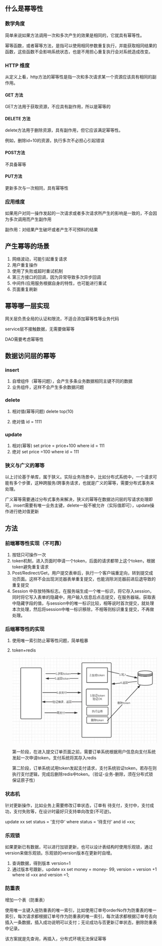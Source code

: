 ## 什么是幂等性

### 数学角度

简单来说如果方法调用一次和多次产生的效果是相同的，它就具有幂等性。

幂等函数，或者幂等方法，是指可以使用相同参数重复执行，并能获取相同结果的函数，这些函数不会影响系统状态，也是不用担心重复执行会对系统造成改变。

### HTTP 维度

从定义上看，http方法的幂等性是指一次和多次请求某一个资源应该具有相同的副作用。

#### GET 方法

GET方法用于获取资源，不应具有副作用，所以是幂等的

#### DELETE 方法

delete方法用于删除资源，具有副作用，但它应该满足幂等性。

例如，删除id=10的资源，执行多次不必担心引起错误

#### POST方法

不具备幂等

#### PUT方法

更新多次与一次相同，具有幂等性

### 应用维度

如果用户对同一操作发起的一次请求或者多次请求所产生的影响是一致的，不会因为多次调用而产生副作用

副作用：对结果产生破坏或者产生不可预料的结果

## 产生幂等的场景

1. 网络波动，可能引起重复请求
2. 用户重复操作
3. 使用了失败或超时重试机制
4. 第三方接口的回调，因为异常导致多次异步回调
5. 中间件/应用服务根据自身的特性，也可能进行重试
6. 页面重复刷新

## 幂等哪一层实现

网关层负责全局的认证和限流，不适合添加幂等性等业务代码

service层不接触数据，无需要做幂等

DAO需要考虑幂等性

## 数据访问层的幂等

### insert

1. 自增组件（幂等问题），会产生多条业务数据相同主键不同的数据
2. 业务组件，这样不会产生多余数据问题

### delete

1. 相对值(幂等问题) delete top(10)

2. 绝对值 id = 1111

### update 

1. 相对(幂等) set price = price+100 where id = 111
2. 绝对 set price =100 where id = 111

### 狭义与广义的幂等

以上讨论基于单库，属于狭义。实际业务场景中，比如分布式系统中，一个请求可能有多个步骤，这种跨服务/跨事务请求，也就是广义的幂等，需要分布式事务来处理。

广义幂等需要通过分布式事务来解决，狭义的幂等在数据访问层的写请求处理即可。insert需要有唯一业务主键，delete一般不被允许（实际值即可），update操作进行绝对值更新

## 方法

### 前端幂等性实现（不可靠）

1. 按钮只可操作一次
2. token机制，进入页面时申请一个token，后面的请求都带上这个token，根据token避免重复请求
3. Post/Redirect/Get，用户提交表单后，执行一个客户端重定向，转到提交成功页面。这样不会出现浏览器表单重复提交，也能消除浏览器前进后退导致的重复提交
4. Session 中存放特殊标志。在服务端生成一个唯一标识，将它存入session，同时将它写入表单的隐藏中，用户输入信息后点击提交，在服务器端，获取表中隐藏字段的值，与session中的唯一标识比较，相等说时首次提交，就处理本次处理，然后将session中唯一标识移除，不相等则标识重复提交，不再做处理。

### 后端幂等性的实现

1. 使用唯一索引防止幂等性问题，简单粗暴

2. token+redis

   ![token-redis](.\pics\token-redis.jpg)

   第一阶段，在进入提交订单页面之前，需要订单系统根据用户信息向支付系统发起一次申请token，支付系统将其存入redis

   第二阶段，订单系统试用token发起支付请求，支付系统验证token，若存在则执行支付逻辑，完成后删除redis中token。（验证-业务-删除，须在分布式锁保证原子性）

### 状态机

针对更新操作，比如业务上需要修改订单状态，订单有 待支付，支付中，支付成功，支付失败等，在设计时最好只支持单向改变(不可逆)。

update xx set status = ’支付中‘ where status = ’待支付‘ and id =xx;

### 乐观锁

如果更新已有数据，可以进行加锁更新，也可以设计表结构时使用乐观锁，通过version来做乐观锁。乐观锁的version版本在更新时自增。

1. 查询数据，得到版本 version=1
2. 通过版本号跟新，update xx set money =  money- 99, version = version +1 where id =xx and version =1;

### 防重表

增加一个表（防重表）

使用唯一主键入座防重表的唯一索引，比如使用订单号orderNo作为防重表的唯一索引，每次请求都根据订单号作为防重表的唯一索引，每次请求都根据订单号去向插入一条数据，插入成功说明可以支付；无论成功与否更新订单状态，删除防重表中记录。

该方案就是先查询，再插入，分布式环境无法保证幂等